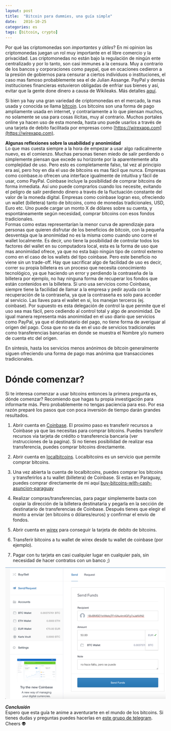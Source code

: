 ```yaml
---
layout: post
title:  "Bitcoin para dummies, una guía simple"
date:   2016-10-25
categories: es
tags: [bitcoin, crypto]
---
```

Por qué las criptomonedas son *importantes* y *útiles*?
En mi opinion las criptomonedas juegan un rol muy importante en el libre comercio y la privacidad. Las criptomonedas no están bajo la regulación de ningún ente centralizado y por lo tanto, son casi immunes a la censura. Muy a contrario de los bancos y corporaciones como paypal, que en ocaciones cedieron a la presión de gobiernos para censurar a ciertos individuos o instituciones, el caso mas famoso probablemente sea el de Julian Assange. PayPal y demás instituciones financieras estuvieron obligadas de enfriar sus bienes y así, evitar que la gente done dinero a causa de Wikileaks. Más detalles [aquí](https://www.wired.com/2010/12/paypal-wikileaks/).
<!--more-->
Si bien ya hay una gran variedad de criptomonedas en el mercado, la mas usada y conocida se llama [bitcoin](https://es.wikipedia.org/wiki/Bitcoin). Los bitcoins son una forma de pago ampliamente usada en internet, y contrariamente a lo que piensan muchos, no solamente se usa para cosas ilícitas, muy al contrario. Muchos portales online ya hacen uso de esta moneda, hasta uno puede usarlos a través de una tarjeta de debito facilitada por empresas como [https://wirexapp.com](https://wirexapp.com).

**Algunas reflexiones sobre la usabilidad y anonimidad**  
Lo que mas cuesta siempre a la hora de empezar a usar algo radicalmente nuevo, es el comienzo. Muchas personas tienen miedo de salir perdiendo o simplemente piensan que excede su horizonte por la aparentemente alta complejidad de uso. Pero esto es completamente falso, tal vez al principio era así, pero hoy en día el uso de bitcoins es mas fácil que nunca. Empresas como coinbase.io ofrecen una interface igualmente de intuitiva y fácil de usar, como PayPal. Coinbase incluye la posibilidad de comprar bitcoins de forma inmediata. Así uno puede comprarlos cuando los necesite, evitando el peligro de salir perdiendo dinero a través de la fluctuación constante del valor de la moneda digital. Empresas como coinbase logran eso, ofreciendo un wallet (billetera) tanto de bitcoins, como de monedas tradicionales, USD, Euro etc. Uno puede cargar un monto X de dólares sobre su cuenta, y espontáneamente según necesidad, comprar bitcoins con esos fondos tradicionales.  
Formas como estas representarían la menor curva de aprendizaje para personas que quieren disfrutar de los beneficios de bitcoin, con la pequeña desventaja que la anonimidad no es la misma como cuando uno corre el wallet localmente. Es decir, uno tiene la posibilidad de controlar todos los factores del wallet en su computadora local, esta es la forma de uso que mas anonimidad ofrece, ya que no esta bajo ningún tipo de control externo como en el caso de los wallets del tipo coinbase. Pero este beneficio no viene sin un trade-off. Hay que sacrificar algo de facilidad de uso es decir, correr su propia billetera es un proceso que necesita conocimiento tecnológico, ya que haciendo un error y perdiendo la contraseña de la billetera por ejemplo, no hay  ninguna forma de recuperar los fondos que están contenidos en la billetera. Si uno usa servicios como Coinbase, siempre tiene la facilidad de llamar a la empresa y pedir ayuda con la recuperación de la contraseña, ya que la contraseña es solo para acceder al servicio. Las llaves para el wallet en si, los manejan terceros (ej. coinbase). Por supuesto es esta delegación de control la que permite que el uso sea mas fácil, pero cediendo al control total y algo de anonimidad. De igual manera representa más anonimidad en el uso diario que servicios como PayPal, ya que el destinatario del pago, no tiene forma de averiguar al origen del pago. Cosa que no se da en el uso de servicios tradicionales como transferencias bancarias en donde se muestra el Nombre y/o numero de cuenta etc del origen.

En síntesis, hasta los servicios menos anónimos de bitcoin generalmente siguen ofreciendo una forma de pago mas anónima que transacciones tradicionales.

# Dónde comenzar?
Si te interesa comenzar a usar bitcoins entonces la primera pregunta es, dónde comenzar?
Recomiendo que hagas tu propia investigación para informarte más. Pero probablemente no tengas paciencia para eso. Por esa razón preparé los pasos que con poca inversión de tiempo darán grandes resultados.

1. Abrir cuenta en [Coinbase](https://www.coinbase.com/).
El proximo paso es transferir recursos a Coinbase ya que las necesitas para comprar bitcoins. Puedes transferir recursos via tarjeta de crédito o transferencia bancaria (ver instrucciones de la pagina).
Si no tienes posibilidad de realizar esa transferencia, puedes comprar bitcoins directamente.

3. Abrir cuenta en [localbitcoins](https://localbitcoins.com). Localbitcoins es un servicio que permite comprar bitcoins.

4. Una vez abierta la cuenta de localbitcoins, puedes comprar los bitcoins y transferirlos a tu wallet (billetera) de Coinbase. Si estas en Paraguay, puedes comprar directamente de mi aquí [buy-bitcoins-with-cash-asuncion-paraguay](https://localbitcoins.com/ad/384248/buy-bitcoins-with-cash-asuncion-paraguay)

5. Realizar compras/transferencias, para pagar simplemente basta con copiar la dirección de la billetera destinataria y pegarla en la sección de destinatario de transferencias de Coinbase. Después tienes que elegir el monto a enviar (en bitcoins o dólares/euros) y confirmar el envío de fondos.

6. Abrir cuenta en [wirex](https://wirexapp.com) para conseguir la tarjeta de debito de bitcoins.

7. Transferir bitcoins a tu wallet de wirex desde tu wallet de coinbase (por ejemplo).

8. Pagar con tu tarjeta en casi cualquier lugar en cualquier país, sin necesidad de hacer contratos con un banco ;)

![](/images/posts/coinbase.png)

***Conclusión***  
Espero que esta guía te anime a aventurarte en el mundo de los bitcoins. Si tienes dudas y preguntas puedes hacerlas en [este grupo de telegram](https://telegram.me/joinchat/AZH_dz6m8CDg5dH20JBR2A).  
Cheers 👽
